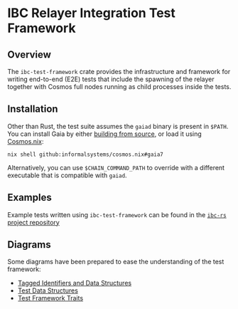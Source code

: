 # IBC Relayer Integration Test Framework

## Overview

The `ibc-test-framework` crate provides the infrastructure and framework for writing end-to-end (E2E) tests that include the spawning of the relayer together with Cosmos full nodes running as child processes inside the tests.

## Installation

Other than Rust, the test suite assumes the `gaiad` binary is present in `$PATH`. You can install Gaia by either [building from source](https://github.com/cosmos/gaia), or load it using [Cosmos.nix](https://github.com/informalsystems/cosmos.nix/):

```text
nix shell github:informalsystems/cosmos.nix#gaia7
```

Alternatively, you can use `$CHAIN_COMMAND_PATH` to override with a different executable that is compatible with `gaiad`.

## Examples

Example tests written using `ibc-test-framework` can be found in the [`ibc-rs` project repository](https://github.com/soohoio/hermes/tree/master/tools/integration-test)

## Diagrams

Some diagrams have been prepared to ease the understanding of the test framework:

- [Tagged Identifiers and Data Structures](https://app.excalidraw.com/l/4XqkU6POmGI/7za2eSTChuT)
- [Test Data Structures](https://app.excalidraw.com/l/4XqkU6POmGI/5y6i0NKqiEv)
- [Test Framework Traits](https://app.excalidraw.com/l/4XqkU6POmGI/80KAnVZ6cu4)
